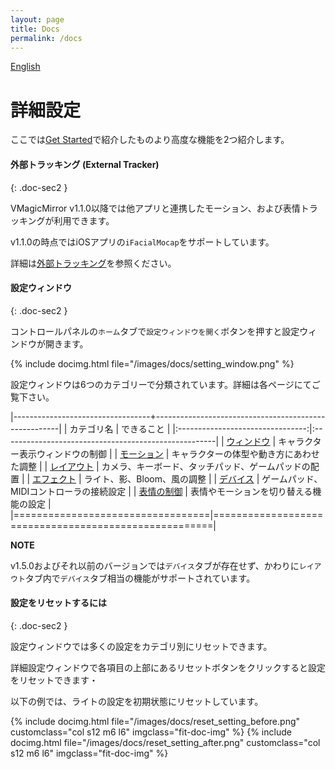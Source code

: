 ```yaml
---
layout: page
title: Docs
permalink: /docs
---
```


[English](./en/docs)

# 詳細設定

ここでは[Get Started](./get_started)で紹介したものより高度な機能を2つ紹介します。


#### 外部トラッキング (External Tracker)
{: .doc-sec2 }

VMagicMirror v1.1.0以降では他アプリと連携したモーション、および表情トラッキングが利用できます。

v1.1.0の時点ではiOSアプリの`iFacialMocap`をサポートしています。

詳細は[外部トラッキング](./docs/external_tracker)を参照ください。


#### 設定ウィンドウ
{: .doc-sec2 }

コントロールパネルの`ホーム`タブで`設定ウィンドウを開く`ボタンを押すと設定ウィンドウが開きます。

{% include docimg.html file="/images/docs/setting_window.png" %}

設定ウィンドウは6つのカテゴリーで分類されています。詳細は各ページにてご覧下さい。

|----------------------------------+------------------------------------------------------|
| カテゴリ名                       | できること                                           |
|:--------------------------------:|:-----------------------------------------------------|
| [ウィンドウ](./docs/window)      | キャラクター表示ウィンドウの制御                     |
| [モーション](./docs/motion)      | キャラクターの体型や動き方にあわせた調整             |
| [レイアウト](./docs/layout)      | カメラ、キーボード、タッチパッド、ゲームパッドの配置 |
| [エフェクト](./docs/effects)     | ライト、影、Bloom、風の調整                          |
| [デバイス](./docs/devices)       | ゲームパッド、MIDIコントローラの接続設定             |
| [表情の制御](./docs/expressions) | 表情やモーションを切り替える機能の設定               |
|==================================|======================================================|


<div class="note-area" markdown="1">

**NOTE**

v1.5.0およびそれ以前のバージョンでは`デバイス`タブが存在せず、かわりに`レイアウト`タブ内で`デバイス`タブ相当の機能がサポートされています。

</div>

#### 設定をリセットするには
{: .doc-sec2 }

設定ウィンドウでは多くの設定をカテゴリ別にリセットできます。

詳細設定ウィンドウで各項目の上部にあるリセットボタンをクリックすると設定をリセットできます・

以下の例では、ライトの設定を初期状態にリセットしています。

<div class="row">
{% include docimg.html file="/images/docs/reset_setting_before.png" customclass="col s12 m6 l6" imgclass="fit-doc-img" %}
{% include docimg.html file="/images/docs/reset_setting_after.png" customclass="col s12 m6 l6" imgclass="fit-doc-img" %}
</div>

